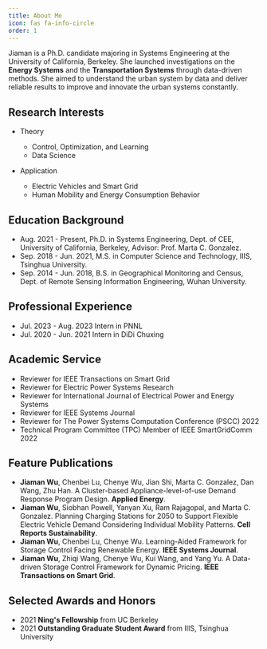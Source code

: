 ```yaml
---
title: About Me
icon: fas fa-info-circle
order: 1
---
```

Jiaman is a Ph.D. candidate majoring in Systems Engineering at the University of California, Berkeley. She launched investigations on the **Energy Systems** and the **Transportation Systems** through data-driven methods. She aimed to understand the urban system by data and deliver reliable results to improve and innovate the urban systems constantly. 

## Research Interests

* Theory
    - Control, Optimization, and Learning
    - Data Science
  
* Application
    - Electric Vehicles and Smart Grid
    - Human Mobility and Energy Consumption Behavior

## Education Background 

* Aug. 2021 - Present, Ph.D. in Systems Engineering, Dept. of CEE, University of California, Berkeley, Advisor: Prof. Marta C. Gonzalez.
* Sep. 2018 - Jun. 2021, M.S. in Computer Science and Technology, IIIS, Tsinghua University.
* Sep. 2014 - Jun. 2018, B.S. in Geographical Monitoring and Census, Dept. of Remote Sensing Information Engineering, Wuhan University.

## Professional Experience 

* Jul. 2023 - Aug. 2023 Intern in PNNL
* Jul. 2020 - Jun. 2021 Intern in DiDi Chuxing

## Academic Service

* Reviewer for IEEE Transactions on Smart Grid
* Reviewer for Electric Power Systems Research
* Reviewer for International Journal of Electrical Power and Energy Systems
* Reviewer for IEEE Systems Journal
* Reviewer for The Power Systems Computation Conference (PSCC) 2022
* Technical Program Committee (TPC) Member of IEEE SmartGridComm 2022

## Feature Publications

* **Jiaman Wu**, Chenbei Lu, Chenye Wu, Jian Shi, Marta C. Gonzalez, Dan Wang, Zhu Han. A Cluster-based Appliance-level-of-use Demand Response Program Design. **Applied Energy**.
* **Jiaman Wu**, Siobhan Powell, Yanyan Xu, Ram Rajagopal, and Marta C. Gonzalez. Planning Charging Stations for 2050 to Support Flexible Electric Vehicle Demand Considering Individual Mobility Patterns. **Cell Reports Sustainability**.
* **Jiaman Wu**, Chenbei Lu, Chenye Wu. Learning-Aided Framework for Storage Control Facing Renewable Energy. **IEEE Systems Journal**.
* **Jiaman Wu**, Zhiqi Wang, Chenye Wu, Kui Wang, and Yang Yu. A Data-driven Storage Control Framework for Dynamic Pricing. **IEEE Transactions on Smart Grid**.


## Selected Awards and Honors

* 2021 **Ning's Fellowship** from UC Berkeley
* 2021 **Outstanding Graduate Student Award** from IIIS, Tsinghua University
